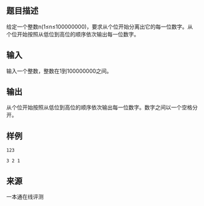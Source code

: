 ## 题目描述

给定一个整数n(1≤n≤100000000)，要求从个位开始分离出它的每一位数字。从个位开始按照从低位到高位的顺序依次输出每一位数字。

## 输入

输入一个整数，整数在1到100000000之间。

## 输出

从个位开始按照从低位到高位的顺序依次输出每一位数字。数字之间以一个空格分开。

## 样例

```input1
123
```

```output1
3 2 1
```


 ## 来源

 一本通在线评测 

